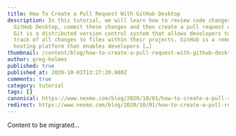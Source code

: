 ```yaml
---
title: How To Create a Pull Request With GitHub Desktop
description: In this tutorial, we will learn how to review code changes in
  GitHub Desktop, commit these changes and then create a pull request on GitHub.
  Git is a distributed version control system that allows developers to keep
  track of all changes to files within their projects. GitHub is a remote
  hosting platform that enables developers […]
thumbnail: /content/blog/how-to-create-a-pull-request-with-github-desktop/Blog_GitHub-Desktop_Pull-Requests_1200x600.png
author: greg-holmes
published: true
published_at: 2020-10-01T13:27:20.000Z
comments: true
category: tutorial
tags: []
canonical: https://www.nexmo.com/blog/2020/10/01/how-to-create-a-pull-request-with-github-desktop
redirect: https://www.nexmo.com/blog/2020/10/01/how-to-create-a-pull-request-with-github-desktop
---
```


Content to be migrated...
